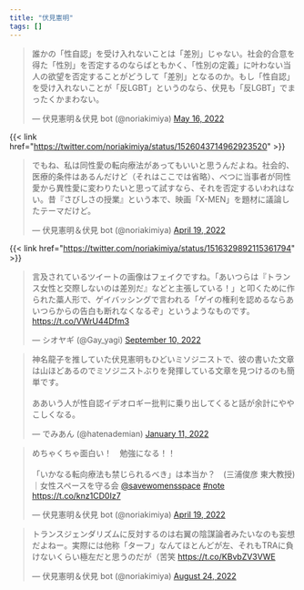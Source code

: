 ```yaml
---
title: "伏見憲明"
tags: []
---
```


<blockquote class="twitter-tweet"><p lang="ja" dir="ltr">誰かの「性自認」を受け入れないことは「差別」じゃない。社会的合意を得た「性別」を否定するのならばともかく、「性別の定義」に叶わない当人の欲望を否定することがどうして「差別」となるのか。もし「性自認」を受け入れないことが「反LGBT」というのなら、伏見も「反LGBT」でまったくかまわない。</p>&mdash; 伏見憲明＆伏見 bot (@noriakimiya) <a href="https://twitter.com/noriakimiya/status/1526043714962923520?ref_src=twsrc%5Etfw">May 16, 2022</a></blockquote> <script async src="https://platform.twitter.com/widgets.js" charset="utf-8"></script>

{{< link href="https://twitter.com/noriakimiya/status/1526043714962923520" >}}

<blockquote class="twitter-tweet"><p lang="ja" dir="ltr">でもね、私は同性愛の転向療法があってもいいと思うんだよね。社会的、医療的条件はあるんだけど（それはここでは省略）、べつに当事者が同性愛から異性愛に変わりたいと思って試すなら、それを否定するいわれはない。昔『さびしさの授業』という本で、映画「X-MEN」を題材に議論したテーマだけど。</p>&mdash; 伏見憲明＆伏見 bot (@noriakimiya) <a href="https://twitter.com/noriakimiya/status/1516329892115361794?ref_src=twsrc%5Etfw">April 19, 2022</a></blockquote> <script async src="https://platform.twitter.com/widgets.js" charset="utf-8"></script>

{{< link href="https://twitter.com/noriakimiya/status/1516329892115361794" >}}

<blockquote class="twitter-tweet"><p lang="ja" dir="ltr">言及されているツイートの画像はフェイクですね。「あいつらは『トランス女性と交際しないのは差別だ』などと主張している！」と叩くために作られた藁人形で、ゲイバッシングで言われる「ゲイの権利を認めるならあいつらからの告白も断れなくなるぞ」というようなものです。 <a href="https://t.co/VWrU44Dfm3">https://t.co/VWrU44Dfm3</a></p>&mdash; シオヤギ (@Gay_yagi) <a href="https://twitter.com/Gay_yagi/status/1568546168933871616?ref_src=twsrc%5Etfw">September 10, 2022</a></blockquote> <script async src="https://platform.twitter.com/widgets.js" charset="utf-8"></script>

<blockquote class="twitter-tweet"><p lang="ja" dir="ltr">神名龍子を推していた伏見憲明もひどいミソジニストで、彼の書いた文章は山ほどあるのでミソジニストぶりを発揮している文章を見つけるのも簡単です。<br><br>ああいう人が性自認イデオロギー批判に乗り出してくると話が余計にややこしくなる。</p>&mdash; でみあん (@hatenademian) <a href="https://twitter.com/hatenademian/status/1481050617242320897?ref_src=twsrc%5Etfw">January 11, 2022</a></blockquote> <script async src="https://platform.twitter.com/widgets.js" charset="utf-8"></script>

<blockquote class="twitter-tweet"><p lang="ja" dir="ltr">めちゃくちゃ面白い！　勉強になる！！<br><br>「いかなる転向療法も禁じられるべき」は本当か？　(三浦俊彦 東大教授)｜女性スペースを守る会 <a href="https://twitter.com/savewomensspace?ref_src=twsrc%5Etfw">@savewomensspace</a> <a href="https://twitter.com/hashtag/note?src=hash&amp;ref_src=twsrc%5Etfw">#note</a> <a href="https://t.co/knz1CD0Iz7">https://t.co/knz1CD0Iz7</a></p>&mdash; 伏見憲明＆伏見 bot (@noriakimiya) <a href="https://twitter.com/noriakimiya/status/1516267489482899456?ref_src=twsrc%5Etfw">April 19, 2022</a></blockquote> <script async src="https://platform.twitter.com/widgets.js" charset="utf-8"></script>

<blockquote class="twitter-tweet"><p lang="ja" dir="ltr">トランスジェンダリズムに反対するのは右翼の陰謀論者みたいなのも妄想だよねー。実際には他称「ターフ」なんてほとんどが左、それもTRAに負けないくらい極左だと思うのだが（苦笑 <a href="https://t.co/KBvbZV3VWE">https://t.co/KBvbZV3VWE</a></p>&mdash; 伏見憲明＆伏見 bot (@noriakimiya) <a href="https://twitter.com/noriakimiya/status/1562255964308672512?ref_src=twsrc%5Etfw">August 24, 2022</a></blockquote> <script async src="https://platform.twitter.com/widgets.js" charset="utf-8"></script>